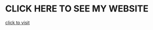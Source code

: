<h1>CLICK HERE TO SEE MY WEBSITE</h1>
<a href=" https://dipalisadar.github.io/dunzo-project/
Last deployed by @dipalisadar dipalisadar 3 minutes ago"> click to visit</a>

